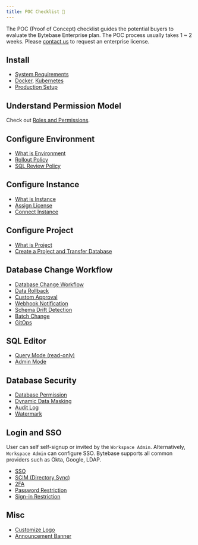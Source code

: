 ```yaml
---
title: POC Checklist 📝
---
```


The POC (Proof of Concept) checklist guides the potential buyers to evaluate the Bytebase Enterprise
plan. The POC process usually takes 1 ~ 2 weeks. Please [contact us](/contact-us) to request an
enterprise license.

## Install

- [System Requirements](/docs/faq/##system-requirements)
- [Docker](/docs/get-started/self-host/#docker), [Kubernetes](/docs/get-started/self-host/#kubernetes)
- [Production Setup](/docs/administration/production-setup)

## Understand Permission Model

Check out [Roles and Permissions](/docs/concepts/roles-and-permissions/).

## Configure Environment

- [What is Environment](/docs/concepts/data-model/#environment)
- [Rollout Policy](/docs/administration/environment-policy/rollout-policy/)
- [SQL Review Policy](/docs/sql-review/review-policy/)

## Configure Instance

- [What is Instance](/docs/concepts/data-model/#database-instance)
- [Assign License](/docs/administration/license/)
- [Connect Instance](/docs/get-started/instance/)

## Configure Project

- [What is Project](/docs/concepts/data-model/#project)
- [Create a Project and Transfer Database](/docs/get-started/step-by-step/create-a-project/#option-a-transfer-an-existing-database-into-the-project)

## Database Change Workflow

- [Database Change Workflow](/docs/change-database/change-workflow/)
- [Data Rollback](/docs/change-database/rollback-data-changes/)
- [Custom Approval](/docs/administration/custom-approval/)
- [Webhook Notification](/docs/change-database/webhook/)
- [Schema Drift Detection](/docs/change-database/drift-detection/)
- [Batch Change](/docs/change-database/batch-change/)
- [GitOps](/docs/vcs-integration/overview/)

## SQL Editor

- [Query Mode (read-only)](/docs/sql-editor/run-queries/)
- [Admin Mode](/docs/sql-editor/admin-mode/)

## Database Security

- [Database Permission](/docs/security/database-permission/overview/)
- [Dynamic Data Masking](/docs/security/data-masking/overview/)
- [Audit Log](/docs/security/audit-log/)
- [Watermark](/docs/security/watermark/)

## Login and SSO

User can self self-signup or invited by the `Workspace Admin`. Alternatively, `Workspace Admin` can
configure SSO. Bytebase supports all common providers such as Okta, Google, LDAP.

- [SSO](/docs/administration/sso/overview/)
- [SCIM (Directory Sync)](/docs/administration/scim/overview/)
- [2FA](/docs/administration/2fa/)
- [Password Restriction](/docs/administration/password/)
- [Sign-in Restriction](/docs/administration/sign-in-restriction/)

## Misc

- [Customize Logo](/docs/administration/customize-logo/)
- [Announcement Banner](/docs/administration/announcement/)
